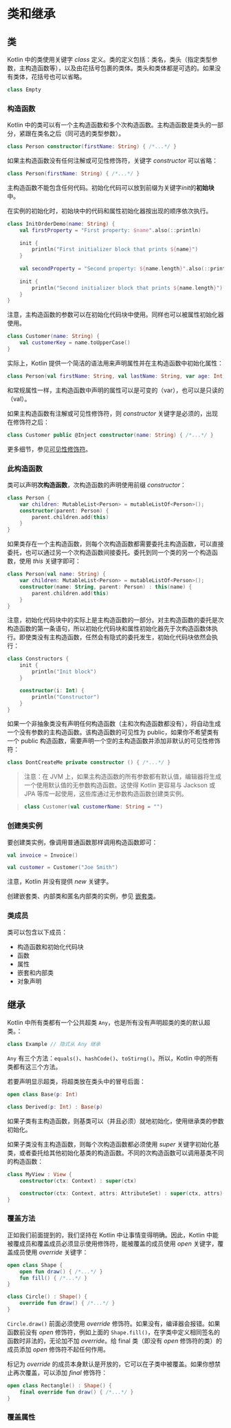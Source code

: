 # 类和继承

## 类

Kotlin 中的类使用关键字 *class* 定义。类的定义包括：类名，类头（指定类型参数，主构造函数等），以及由花括号包裹的类体。类头和类体都是可选的。如果没有类体，花括号也可以省略。

```kotlin
class Empty
```

### 构造函数

Kotlin 中的类可以有一个主构造函数和多个次构造函数。主构造函数是类头的一部分，紧跟在类名之后（同可选的类型参数）。

```kotlin
class Person constructor(firstName: String) { /*...*/ }
```

如果主构造函数没有任何注解或可见性修饰符，关键字 *constructor* 可以省略：

```kotlin
class Person(firstName: String) { /*...*/ }
```

主构造函数不能包含任何代码。初始化代码可以放到前缀为关键字*init*的**初始块**中。

在实例的初始化时，初始块中的代码和属性初始化器按出现的顺序依次执行。

```kotlin
class InitOrderDemo(name: String) {
    val firstProperty = "First property: $name".also(::println)
    
    init {
        println("First initializer block that prints ${name}")
    }
    
    val secondProperty = "Second property: ${name.length}".also(::println)
    
    init {
        println("Second initializer block that prints ${name.length}")
    }
}
```

注意，主构造函数的参数可以在初始化代码块中使用。同样也可以被属性初始化器使用。

```kotlin
class Customer(name: String) {
    val customerKey = name.toUpperCase()
}
```

实际上，Kotlin 提供一个简洁的语法用来声明属性并在主构造函数中初始化属性：

```kotlin
class Person(val firstName: String, val lastName: String, var age: Int) { /*……*/ }
```

和常规属性一样，主构造函数中声明的属性可以是可变的（var），也可以是只读的（val）。

如果主构造函数有注解或可见性修饰符，则 *constructor* 关键字是必须的，出现在修饰符之后：

```kotlin
class Customer public @Inject constructor(name: String) { /*...*/ }
```

更多细节，参见[可见性修饰符](https://kotlinlang.org/docs/reference/visibility-modifiers.html#constructors)。

### 此构造函数

类可以声明**次构造函数**，次构造函数的声明使用前缀 *constructor*：

```kotlin
class Person {
    var children: MutableList<Person> = mutableListOf<Person>();
    constructor(parent: Person) {
        parent.children.add(this)
    }
}
```

如果类存在一个主构造函数，则每个次构造函数都需要委托主构造函数，可以直接委托，也可以通过另一个次构造函数间接委托。委托到同一个类的另一个构造函数，使用 *this* 关键字即可：

```kotlin
class Person(val name: String) {
    var children: MutableList<Person> = mutableListOf<Person>();
    constructor(name: String, parent: Person) : this(name) {
        parent.children.add(this)
    }
}
```

注意，初始化代码块中的实际上是主构造函数的一部分。对主构造函数的委托是次构造函数的第一条语句，所以初始化代码块和属性初始化器先于次构造函数体执行。即使类没有主构造函数，任然会有隐式的委托发生，初始化代码块依然会执行：

```kotlin
class Constructors {
    init {
        println("Init block")
    }

    constructor(i: Int) {
        println("Constructor")
    }
}
```

如果一个非抽象类没有声明任何构造函数（主和次构造函数都没有），将自动生成一个没有参数的主构造函数。该构造函数的可见性为 public，如果你不希望类有一个 public 构造函数，需要声明一个空的主构造函数并添加非默认的可见性修饰符：

```kotlin
class DontCreateMe private constructor () { /*...*/ }
```

>   注意：在 JVM 上，如果主构造函数的所有参数都有默认值，编辑器将生成一个使用默认值的无参数构造函数。这使得 Kotlin 更容易与 Jackson 或 JPA  等库一起使用，这些库通过无参数构造函数创建类实例。

>   ```kotlin
>   class Customer(val customerName: String = "")
>   ```

### 创建类实例

要创建类实例，像调用普通函数那样调用构造函数即可：

```kotlin
val invoice = Invoice()

val customer = Customer("Joe Smith")
```

注意，Kotlin 并没有提供 *new* 关键字。

创建嵌套类、内部类和匿名内部类的实例，参见 [嵌套类](https://kotlinlang.org/docs/reference/nested-classes.html)。

### 类成员

类可以包含以下成员：

-   构造函数和初始化代码块
-   函数
-   属性
-   嵌套和内部类
-   对象声明

## 继承

Kotlin 中所有类都有一个公共超类 `Any`，也是所有没有声明超类的类的默认超类。：

```kotlin
class Example // 隐式从 Any 继承
```

`Any` 有三个方法：`equals()`、`hashCode()`、`toStirng()`。所以，Kotlin 中的所有类都有这三个方法。

若要声明显示超类，将超类放在类头中的冒号后面：

```kotlin
open class Base(p: Int)

class Derived(p: Int) : Base(p)
```

如果子类有主构造函数，则基类可以（并且必须）就地初始化，使用继承类的参数初始化。

如果子类没有主构造函数，则每个次构造函数都必须使用 *super* 关键字初始化基类，或者委托给其他初始化基类的构造函数。不同的次构造函数可以调用基类不同的构造函数：

```kotlin
class MyView : View {
    constructor(ctx: Context) : super(ctx)

    constructor(ctx: Context, attrs: AttributeSet) : super(ctx, attrs)
}
```

### 覆盖方法

正如我们前面提到的，我们坚持在 Kotlin 中让事情变得明确。因此，Kotlin 中能被覆成员和覆盖成员必须显示使用修饰符，能被覆盖的成员使用 *open* 关键字，覆盖成员使用 *override* 关键字：

```kotlin
open class Shape {
    open fun draw() { /*...*/ }
    fun fill() { /*...*/ }
}

class Circle() : Shape() {
    override fun draw() { /*...*/ }
}
```

`Circle.draw()` 前面必须使用 *override* 修饰符。如果没有，编译器会报错。如果函数前没有 *open* 修饰符，例如上面的 `Shape.fill()`，在字类中定义相同签名的函数时非法的，无论加不加 *override*。给 final 类（即没有 *open* 修饰符的类）的成员添加 *open* 修饰符不起任何作用。

标记为 *override* 的成员本身默认是开放的，它可以在子类中被覆盖。如果你想禁止再次覆盖，可以添加 *final* 修饰符：

```kotlin
open class Rectangle() : Shape() {
    final override fun draw() { /*...*/ }
}
```

### 覆盖属性

























































